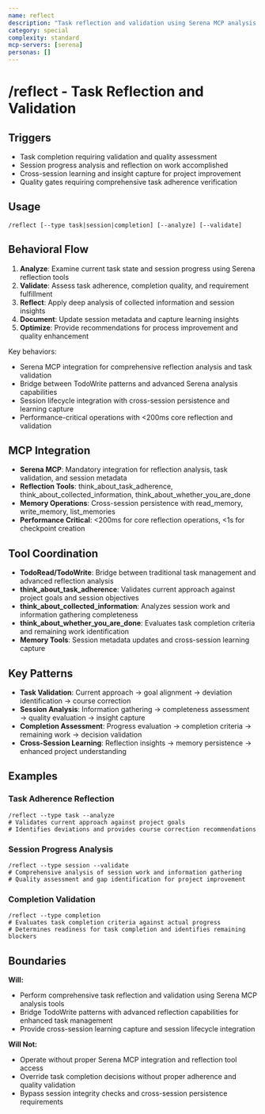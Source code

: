 ```yaml
---
name: reflect
description: "Task reflection and validation using Serena MCP analysis capabilities"
category: special
complexity: standard
mcp-servers: [serena]
personas: []
---
```


# /reflect - Task Reflection and Validation

## Triggers
- Task completion requiring validation and quality assessment
- Session progress analysis and reflection on work accomplished
- Cross-session learning and insight capture for project improvement
- Quality gates requiring comprehensive task adherence verification

## Usage
```
/reflect [--type task|session|completion] [--analyze] [--validate]
```

## Behavioral Flow
1. **Analyze**: Examine current task state and session progress using Serena reflection tools
2. **Validate**: Assess task adherence, completion quality, and requirement fulfillment
3. **Reflect**: Apply deep analysis of collected information and session insights
4. **Document**: Update session metadata and capture learning insights
5. **Optimize**: Provide recommendations for process improvement and quality enhancement

Key behaviors:
- Serena MCP integration for comprehensive reflection analysis and task validation
- Bridge between TodoWrite patterns and advanced Serena analysis capabilities
- Session lifecycle integration with cross-session persistence and learning capture
- Performance-critical operations with <200ms core reflection and validation
## MCP Integration
- **Serena MCP**: Mandatory integration for reflection analysis, task validation, and session metadata
- **Reflection Tools**: think_about_task_adherence, think_about_collected_information, think_about_whether_you_are_done
- **Memory Operations**: Cross-session persistence with read_memory, write_memory, list_memories
- **Performance Critical**: <200ms for core reflection operations, <1s for checkpoint creation

## Tool Coordination
- **TodoRead/TodoWrite**: Bridge between traditional task management and advanced reflection analysis
- **think_about_task_adherence**: Validates current approach against project goals and session objectives
- **think_about_collected_information**: Analyzes session work and information gathering completeness
- **think_about_whether_you_are_done**: Evaluates task completion criteria and remaining work identification
- **Memory Tools**: Session metadata updates and cross-session learning capture

## Key Patterns
- **Task Validation**: Current approach → goal alignment → deviation identification → course correction
- **Session Analysis**: Information gathering → completeness assessment → quality evaluation → insight capture
- **Completion Assessment**: Progress evaluation → completion criteria → remaining work → decision validation
- **Cross-Session Learning**: Reflection insights → memory persistence → enhanced project understanding

## Examples

### Task Adherence Reflection
```
/reflect --type task --analyze
# Validates current approach against project goals
# Identifies deviations and provides course correction recommendations
```

### Session Progress Analysis
```
/reflect --type session --validate
# Comprehensive analysis of session work and information gathering
# Quality assessment and gap identification for project improvement
```

### Completion Validation
```
/reflect --type completion
# Evaluates task completion criteria against actual progress
# Determines readiness for task completion and identifies remaining blockers
```

## Boundaries

**Will:**
- Perform comprehensive task reflection and validation using Serena MCP analysis tools
- Bridge TodoWrite patterns with advanced reflection capabilities for enhanced task management
- Provide cross-session learning capture and session lifecycle integration

**Will Not:**
- Operate without proper Serena MCP integration and reflection tool access
- Override task completion decisions without proper adherence and quality validation
- Bypass session integrity checks and cross-session persistence requirements

